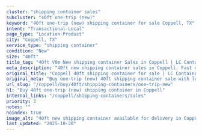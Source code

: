 ```yaml
---
cluster: "shipping container sales"
subcluster: "40ft one-trip (new)"
keyword: "40ft one-trip (new) shipping container for sale Coppell, TX"
intent: "Transactional-Local"
page_type: "Location-Product"
city: "Coppell, TX"
service_type: "shipping container"
condition: "New"
size: "40ft"
title_tag: "40ft V0m New shipping container Sales in Coppell | LC Container"
meta_description: "40ft new shipping container sales in Coppell. Fast delivery, competitive pricing. Serving shipping containers area. Quote ID: X3J. Call (214) 524-4168 for your free quote today."
original_title: "Coppell 40ft shipping container for sale | LC Container"
original_meta: "Buy one-trip (new) 40ft shipping container sale with local delivery in Coppell, TX. LC Container — local Since 2003. Request a fast quote today."
url_slug: "/coppell/buy/40ft/shipping-containers/one-trip-new"
h1: "Buy 40ft one-trip (new) shipping container in Coppell"
internal_links: "/coppell/shipping-containers/sales"
priority: 3
notes: ""
noindex: true
image_alt: "40ft new shipping container available for delivery in Coppell"
last_updated: "2025-10-20"
---
```


<!-- TODO: Add unique city/inventory copy, images, and internal links here. -->
